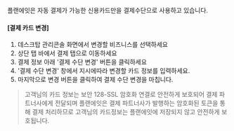 플랜에잇은 자동 결제가 가능한 신용카드만을 결제수단으로 사용하고 있습니다.

#### \[결제 카드 변경\]

1. 데스크탑 관리콘솔 화면에서 변경할 비즈니스를 선택하세요
2. 상단 탭 바에서 결제 탭으로 이동하세요
3. 결제 정보 아래 '결제 수단 변경' 버튼을 클릭하세요
4. '결제 수단 변경' 창에서 지시에따라 변경할 카드 정보를 입력하세요.
5. 마지막으로 변경 버튼을 클릭하여 결제 수단 변경을 마칩니다.

> 고객님의 카드 정보는 보안 128-SSL 암호화 연결로 안전하게 보호되어 결제 파트너사에게 전달되며 플랜에잇은 결제 파트너사가 발행하는 암호화된 토큰을 통해 결제 처리하므로 고객님의 카드정보는 플랜에잇에 저장되지 않고 안전하게 보호됩니다.



